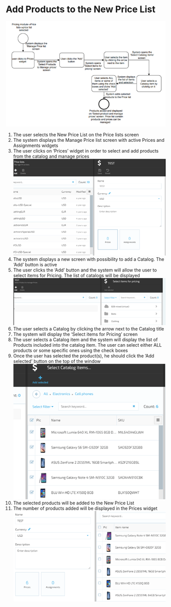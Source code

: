 # Add Products to the New Price List

![Add Products to the New Price List](/Docs/Media/diagram-add-products-to-the-new-price-list.png)

1. The user selects the New Price List on the Price lists screen
1. The system displays the Manage Price list screen with active Prices and Assignments widgets
1. The user clicks on ‘Prices’ widget in order to select and add products from the catalog and manage prices
![Prices widget](/Docs/Media/screen-prices-widget.png)
1. The system displays a new screen with possibility to add a Catalog. The ‘Add’ button is active
1. The user clicks the ‘Add’ button and the system will allow the user to select items for Pricing. The list of catalogs will be displayed
![Select items for pricing](/Docs/Media/screen-select-items-for-pricing.png)
1. The user selects a Catalog by clicking the arrow next to the Catalog title
1. The system will display the ‘Select items for Pricing’ screen
1. The user selects a Catalog item and the system will display the list of Products included into the catalog item. The user can select either ALL products or some specific ones using the check boxes
1. Once the user has selected the product(s), he should click the ‘Add selected’ button on the top of the window
![Add selected products](/Docs/Media/screen-add-selected-products.png)
1. The selected products will be added to the New Price List
1. The number of products added will be displayed in the Prices widget
![Prices widget 1](/Docs/Media/screen-prices-widget-1.png)
